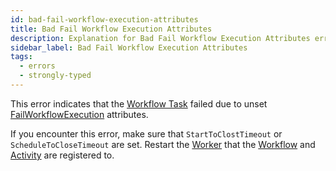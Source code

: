 ```yaml
---
id: bad-fail-workflow-execution-attributes
title: Bad Fail Workflow Execution Attributes
description: Explanation for Bad Fail Workflow Execution Attributes error message, and how to fix it.
sidebar_label: Bad Fail Workflow Execution Attributes
tags:
  - errors
  - strongly-typed
---
```


This error indicates that the [Workflow Task](/concepts/what-is-a-workflow-task) failed due to unset [FailWorkflowExecution](/references/commands/#failworkflowexecution) attributes.

If you encounter this error, make sure that `StartToClostTimeout` or `ScheduleToCloseTimeout` are set.
Restart the [Worker](/workers) that the [Workflow](/workflows) and [Activity](/activities) are registered to.

